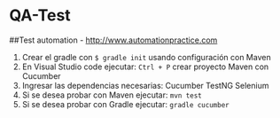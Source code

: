 # QA-Test
##Test automation - http://www.automationpractice.com

1. Crear el gradle con `$ gradle init` usando configuración con Maven
2. En Visual Studio code ejecutar: `Ctrl + P` crear proyecto Maven con Cucumber
3. Ingresar las dependencias necesarias:
Cucumber
TestNG
Selenium
4. Si se desea probar con Maven ejecutar: `mvn test`
5. Si se desea probar con Gradle ejecutar: `gradle cucumber`
